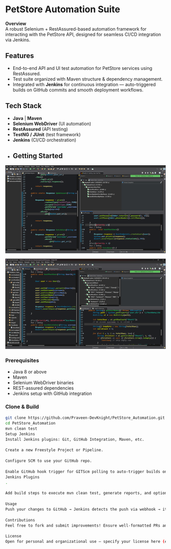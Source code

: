 # PetStore Automation Suite

**Overview**  
A robust Selenium + RestAssured-based automation framework for interacting with the PetStore API, designed for seamless CI/CD integration via Jenkins.

##  Features
- End-to-end API and UI test automation for PetStore services using RestAssured.
- Test suite organized with Maven structure & dependency management.
- Integrated with **Jenkins** for continuous integration — auto-triggered builds on GitHub commits and smooth deployment workflows.

##  Tech Stack
- **Java** | **Maven**
- **Selenium WebDriver** (UI automation)
- **RestAssured** (API testing)
- **TestNG / JUnit** (test framework)
- **Jenkins** (CI/CD orchestration)
- ##  Getting Started
![PetStore Automation Screenshot](1st_MileStone.png)




![PetStore Automation Screenshot](2nd%20MileStone.png)


### Prerequisites
- Java 8 or above
- Maven
- Selenium WebDriver binaries
- REST-assured dependencies
- Jenkins setup with GitHub integration

### Clone & Build
```bash
git clone https://github.com/Praveen-DevKnight/PetStore_Automation.git
cd PetStore_Automation
mvn clean test
Setup Jenkins
Install Jenkins plugins: Git, GitHub Integration, Maven, etc.

Create a new Freestyle Project or Pipeline.

Configure SCM to use your GitHub repo.

Enable GitHub hook trigger for GITScm polling to auto-trigger builds on push 
Jenkins Plugins
.

Add build steps to execute mvn clean test, generate reports, and optionally push results back to GitHub.

Usage
Push your changes to GitHub → Jenkins detects the push via webhook → it executes the test suite and reports results.

Contributions
Feel free to fork and submit improvements! Ensure well-formatted PRs and passing builds.

License
Open for personal and organizational use — specify your license here (e.g., MIT, Apache 2.0).
